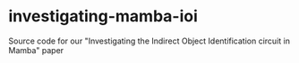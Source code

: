 # investigating-mamba-ioi
Source code for our "Investigating the Indirect Object Identification circuit in Mamba" paper
